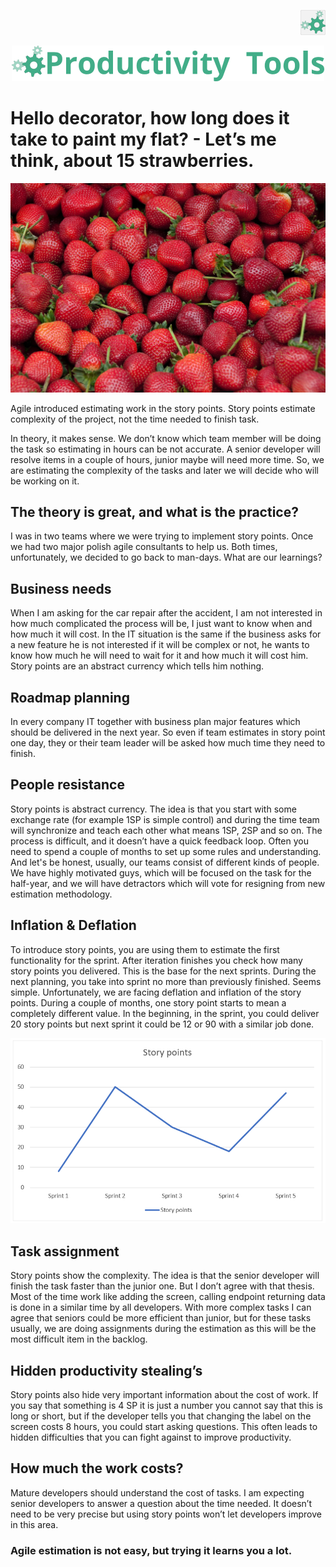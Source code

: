 <!--Category:Article--> 
 <p align="right">
    <a href="http://http://productivitytools.tech/hello-decorator-how-long-does-it-take-to-paint-my-flat-lets-me-think-about-15-strawberries//"><img src="Images/Header/ProductivityTools_green_40px_2.png" /><a> 
</p>
<p align="center">
    <a href="http://productivitytools.tech/">
        <img src="Images/Header/LogoTitle_green_500px.png" />
    </a>
</p>

# Hello decorator, how long does it take to paint my flat? - Let’s me think, about 15 strawberries.

![](Images/strawberries.jpg)

Agile introduced estimating work in the story points. Story points estimate complexity of the project, not the time needed to finish task. 

<!--more-->

In theory, it makes sense. We don’t know which team member will be doing the task so estimating in hours can be not accurate. A senior developer will resolve items in a couple of hours, junior maybe will need more time. So, we are estimating the complexity of the tasks and later we will decide who will be working on it.

## The theory is great, and what is the practice?

I was in two teams where we were trying to implement story points. Once we had two major polish agile consultants to help us. Both times, unfortunately, we decided to go back to man-days. What are our learnings?

## Business needs

When I am asking for the car repair after the accident, I am not interested in how much complicated the process will be, I just want to know when and how much it will cost. In the IT situation is the same if the business asks for a new feature he is not interested if it will be complex or not, he wants to know how much he will need to wait for it and how much it will cost him. Story points are an abstract currency which tells him nothing. 

## Roadmap planning

In every company IT together with business plan major features which should be delivered in the next year. So even if team estimates in story point one day, they or their team leader will be asked how much time they need to finish.

## People resistance

Story points is abstract currency. The idea is that you start with some exchange rate (for example 1SP is simple control) and during the time team will synchronize and teach each other what means 1SP, 2SP and so on. The process is difficult, and it doesn’t have a quick feedback loop. Often you need to spend a couple of months to set up some rules and understanding. And let's be honest, usually, our teams consist of different kinds of people. We have highly motivated guys, which will be focused on the task for the half-year, and we will have detractors which will vote for resigning from new estimation methodology.

## Inflation & Deflation

To introduce story points, you are using them to estimate the first functionality for the sprint. After iteration finishes you check how many story points you delivered. This is the base for the next sprints. During the next planning, you take into sprint no more than previously finished. Seems simple. Unfortunately, we are facing deflation and inflation of the story points. During a couple of months, one story point starts to mean a completely different value. In the beginning, in the sprint, you could deliver 20 story points but next sprint it could be 12 or 90 with a similar job done.

![Inflation](Images/wykresSP.png)

## Task assignment

Story points show the complexity. The idea is that the senior developer will finish the task faster than the junior one. But I don’t agree with that thesis. Most of the time work like adding the screen, calling endpoint returning data is done in a similar time by all developers. With more complex tasks I can agree that seniors could be more efficient than junior, but for these tasks usually, we are doing assignments during the estimation as this will be the most difficult item in the backlog. 

## Hidden productivity stealing’s

Story points also hide very important information about the cost of work. If you say that something is 4 SP it is just a number you cannot say that this is long or short, but if the developer tells you that changing the label on the screen costs 8 hours, you could start asking questions. This often leads to hidden difficulties that you can fight against to improve productivity. 

## How much the work costs?

Mature developers should understand the cost of tasks. I am expecting senior developers to answer a question about the time needed. It doesn’t need to be very precise but using story points won’t let developers improve in this area.

### Agile estimation is not easy, but trying it learns you a lot.

